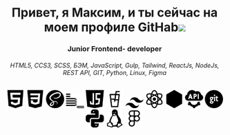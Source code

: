 <h1 align="center">Привет, я Максим, и ты сейчас на моем профиле GitHab<img src="https://github.com/blackcater/blackcater/raw/main/images/Hi.gif" height="32"/></h1>
<h3 align="center">Junior Frontend- developer</h3>
<h6 align="center">HTML5, CCS3, SCSS, БЭМ, JavaScript, Gulp, Tailwind, ReactJs, NodeJs, REST API, GIT, Python, Linux, Figma</h6>
<div align="center">
  <img src="https://raw.githubusercontent.com/SilantievMax/img/main/html.png" width="42">
  <img src="https://github.com/SilantievMax/img/blob/main/css-3.png?raw=true" width="42">
  <img src="https://github.com/SilantievMax/img/blob/main/sass.png?raw=true" width="42">
  <img src="https://github.com/SilantievMax/img/blob/main/cap-bem.png?raw=true" width="42">
  <img src="https://github.com/SilantievMax/img/blob/main/java-script.png?raw=true" width="42">
  <img src="https://github.com/SilantievMax/img/blob/main/drink.png?raw=true" width="42">
  <img src="https://github.com/SilantievMax/img/blob/main/tailwind.png?raw=true" width="42">
  <img src="https://github.com/SilantievMax/img/blob/main/atom.png?raw=true" width="42">
  <img src="https://github.com/SilantievMax/img/blob/main/node-js.png?raw=true" width="42">
  <img src="https://github.com/SilantievMax/img/blob/main/api.png?raw=true" width="42">
  <img src="https://github.com/SilantievMax/img/blob/main/git.png?raw=true" width="42">
  <img src="https://github.com/SilantievMax/img/blob/main/python.png?raw=true" width="42">
  <img src="https://github.com/SilantievMax/img/blob/main/linux.png?raw=true" width="42">
  <img src="https://github.com/SilantievMax/img/blob/main/figma.png?raw=true" width="42">
</div>


<!--  
## Навыки:

- Основной стек:
  - HTML
  - CSS
  - JavaScript
  - React
  - Tailwind
  - Python
  - Git
  - Linux
  - Figma


## Проекты:

> ### Игра на JS "Найди парочки"
>  
> :negative_squared_cross_mark: В разработке
>
> Описание:
> 
> > Игра "пары" - нужно найти две одинаковые карточки, полностью сделана на js, присуствует плавная анимация и адаптив.
> 
> Стек технологий:
> > HTML5, CSS3, JavaScript
> 
> [Ссылка на проект](https://github.com/SilantievMax/couples)

> ### Интерактивные элементы
>  
> :negative_squared_cross_mark: В разработке
>
> Описание:
> 
> > Примеры костюмных интерактивных элементов на сайте, такие как: чек бокс, выпадающие списки, встроенных на сайт карт, скролбаров, тултипов и формы с различными масками и валидацией.
> 
> Стек технологий:
> > HTML5, CSS3, JavaScript
> 
> [Ссылка на проект](https://github.com/SilantievMax/interactiveElements)

> ### Сайт Evklid
>  
> :negative_squared_cross_mark: В разработке
>
> Описание:
> 
> > Сайт сделан по макету из [figma](https://www.figma.com/file/9ZBnSDaQlGmp4CcvgxVQwR/Cld?node-id=160%3A1052).
> > Резиновая адаптивная верстка, для расположения блоков на сайте был использован flexbox. Для реализации слайдера была использована библиотека Swiperjs, для реализации аккордеона jquery, а бургер написан на чистом js.
> 
> Стек технологий:
> > HTML5, CSS3, JavaScript, Swiper, jquery
> 
> [Ссылка на проект](https://github.com/SilantievMax/Evklid)

> ### Сайт, отель Lagoona
>  
> :white_check_mark: Уже закончен
>
> Описание:
> 
> > Сайт сделан по макету из [figma](https://www.figma.com/file/tjkkfkHDXlGscyVbS3emln/Lagoona?node-id=0%3A1)
> 
> Стек технологий:
> > HTML5, CSS3
> 
> [Ссылка на проект](https://github.com/SilantievMax/lagoona)

> ### Приложение погода
>  
> :white_check_mark: Уже закончен
> 
> Описание:
> 
> >  В этом приложении вы можете узнать погоду в любом городе.
> >  Показывет актуальную температуру, давление, влажность, скорость ветра, атмосферное давления и время восхода и заката солнца.
> 
> Стек технологий:
> > HTML5, CSS3, React js
> 
> [Ссылка на проект](https://github.com/SilantievMax/weather-app)



## Достижения:
[WorlSkills](https://disk.yandex.ru/d/SrDGvmmwmKgXAgv) -->
